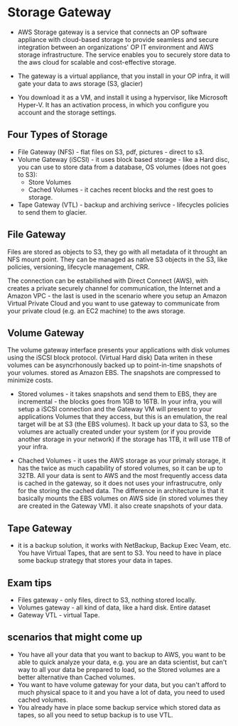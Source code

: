 # Storage Gateway

* AWS Storage gateway is a service that connects an OP software appliance with cloud-based storage to provide seamless and secure integration between an organizations' OP IT environment and AWS storage infrastructure. The service enables you to securely store data to the aws cloud for scalable and cost-effective storage.

* The gateway is a virtual appliance, that you install in your OP infra, it will gate your data to aws storage (S3, glacier)

* You download it as a VM, and install it using a hypervisor, like Microsoft Hyper-V. It has an activation process, in which you configure you account and the storage settings.

## Four Types of Storage

* File Gateway (NFS) - flat files on S3, pdf, pictures - direct to s3.
* Volume Gateway (iSCSI) - it uses block based storage - like a Hard disc, you can use to store data from a database, OS volumes (does not goes to S3): 
	* Store Volumes 
	* Cached Volumes - it caches recent blocks and the rest goes to storage.
* Tape Gateway (VTL) - backup and archiving serivce - lifecycles policies to send them to glacier.


## File Gateway

Files are stored as objects to S3, they go with all metadata of it throught an NFS mount point. They can be managed as native S3 objects in the S3, like policies, versioning, lifecycle management, CRR.

The connection can be estabilished with Direct Connect (AWS), with creates a private securely channel for communication, the Internet and a Amazon VPC - the last is used in the scenario where you setup an Amazon Virtual Private Cloud and you want to use gateway to communicate from your private cloud (e.g. an EC2 machine) to the aws storage.

## Volume Gateway

The volume gateway interface presents your applications with disk volumes using the iSCSI block protocol. (Virtual Hard disk)
Data writen in these volumes can be asyncrhonously backed up to point-in-time snapshots of your volumes. stored as Amazon EBS.
The snapshots are compressed to minimize costs.

* Stored volumes - it takes snapshots and send them to EBS, they are incremental - the blocks goes from 1GB to 16TB.
In your infra, you will setup a iSCSI connection and the Gateway VM will present to your applications Volumes that they access, but this is an emulation, the real target will be at S3 (the EBS volumes). It back up your data to S3, so the volumes are actually created under your system (or if you provide another storage in your network) if the storage has 1TB, it will use 1TB of your infra.

* Chached Volumes - it uses the AWS storage as your primaly storage, it has the twice as much capability of stored volumes, so it can be up to 32TB. All your data is sent to AWS and the most frequently access data is cached in the gateway, so it does not uses your infrastrucutre, only for the storing the cached data.
The difference in architecture is that it basically mounts the EBS volumes on AWS side (in stored volumes they are created in the Gateway VM). it also create snapshots of your data.

## Tape Gateway

* it is a backup solution, it works with NetBackup, Backup Exec Veam, etc. You have Virtual Tapes, that are sent to S3. You need to have in place some backup strategy that stores your data in tapes. 

## Exam tips

* Files gateway - only files, direct to S3, nothing stored locally.
* Volumes gateway - all kind of data, like a hard disk. Entire dataset
* Gateway VTL - virtual Tape.

## scenarios that might come up

* You have all your data that you want to backup to AWS, you want to be able to quick analyze your data, e.g. you are an data scientist, but can't way to all your data be prepared to load, so the Stored volumes are a better alternative than Cached volumes.
* You want to have volume gateway for your data, but you can't afford to much physical space to it and you have a lot of data, you need to used cached volumes.
* You already have in place some backup service which stored data as tapes, so all you need to setup backup is to use VTL.

 






















